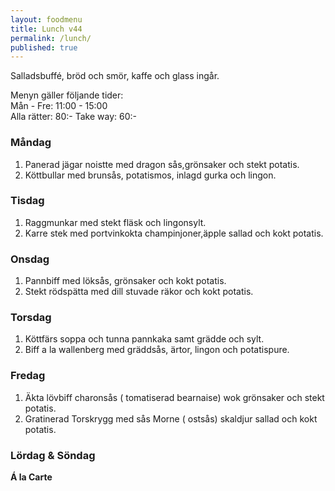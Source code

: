 ```yaml
---
layout: foodmenu
title: Lunch v44
permalink: /lunch/
published: true
---
```

Salladsbuffé, bröd och smör, kaffe och glass ingår.

Menyn gäller följande tider:  
Mån - Fre: 11:00 - 15:00  
Alla rätter: 80:- Take way: 60:-

### Måndag

1. Panerad jägar noistte med dragon sås,grönsaker och stekt potatis.
2. Köttbullar med brunsås, potatismos, inlagd gurka och lingon.

### Tisdag

1. Raggmunkar med stekt fläsk och lingonsylt.
2. Karre stek med portvinkokta champinjoner,äpple sallad och kokt potatis.

### Onsdag

1. Pannbiff med löksås, grönsaker och kokt potatis.
2. Stekt rödspätta med dill stuvade räkor och kokt potatis.

### Torsdag

1. Köttfärs soppa och tunna pannkaka samt grädde och sylt.
2. Biff a la wallenberg med gräddsås, ärtor, lingon och potatispure.


### Fredag

1. Äkta lövbiff charonsås ( tomatiserad bearnaise) wok grönsaker och stekt potatis.
2. Gratinerad Torskrygg med sås Morne ( ostsås) skaldjur sallad och kokt potatis.


### Lördag & Söndag

**Á la Carte**
